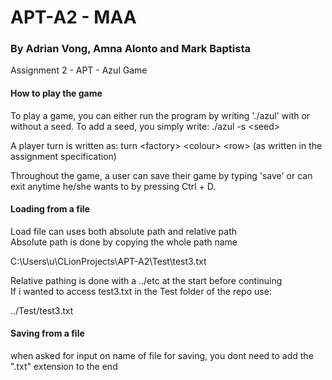 # APT-A2 - MAA
### By Adrian Vong, Amna Alonto and Mark Baptista 
Assignment 2 - APT - Azul Game

#### How to play the game
To play a game, you can either run the program by writing './azul' with or without a seed. To add a seed, you simply write:
./azul -s \<seed>

A player turn is written as:
turn \<factory> \<colour> \<row>
(as written in the assignment specification)

Throughout the game, a user can save their game by typing 'save' or can exit anytime he/she wants to by pressing Ctrl + D.

#### Loading from a file
Load file can uses both absolute path and relative path  
Absolute path is done by copying the whole path name  

C:\Users\u\CLionProjects\APT-A2\Test\test3.txt

Relative pathing is done with a ../etc at the start before continuing  
If i wanted to access test3.txt in the Test folder of the repo use:  

../Test/test3.txt

#### Saving from a file
when asked for input on name of file for saving, you dont need to add the ".txt" extension to the end